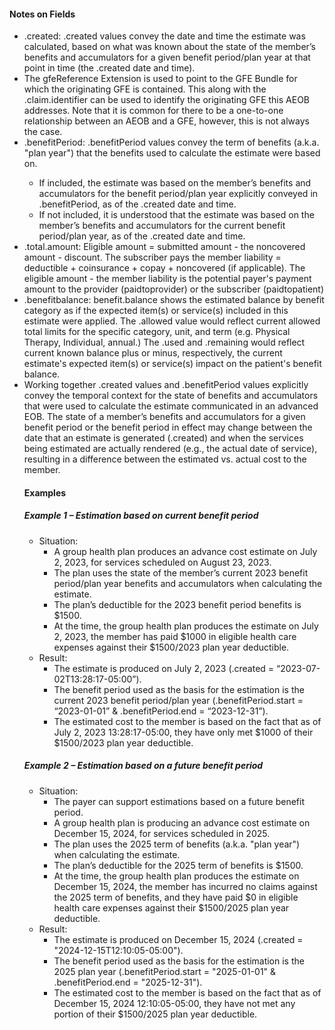 <h4 class="x_MsoNormal">Notes on Fields</h4>
<ul>
<li class="x_MsoNormal">.created: .created values convey the date and time the estimate was calculated, based on what was known about the state of the member’s benefits and accumulators for a given benefit period/plan year at that point in time (the .created date and time). </li>
<li class="x_MsoNormal">The gfeReference Extension is used to point to the GFE Bundle for which the originating GFE is contained. This along with the .claim.identifier can be used to identify the originating GFE this AEOB addresses. Note that it is common for there to be a one-to-one relationship between an AEOB and a GFE, however, this is not always the case.</li>

<li>.benefitPeriod: .benefitPeriod values convey the term of benefits (a.k.a. "plan year") that the benefits used to calculate the estimate were based on. </li>

<ul>
<li>If included, the estimate was based on the member’s benefits and accumulators for the benefit period/plan year explicitly conveyed in .benefitPeriod, as of the .created date and time. </li>
<li>If not included, it is understood that the estimate was based on the member’s benefits and accumulators for the current benefit period/plan year, as of the .created date and time.
</li>
</ul>
<li class="x_MsoNormal">.total.amount:  Eligible amount = submitted amount - the noncovered amount - discount.  The subscriber pays the member liability = deductible + coinsurance + copay + noncovered (if applicable). The eligible amount - the member liability is the potential payer's payment amount to the provider (paidtoprovider) or the subscriber (paidtopatient)</li>

<li class="x_MsoNormal">.benefitbalance: benefit.balance shows the estimated balance by benefit category as if the expected item(s) or service(s) included in this estimate were applied. The .allowed value would reflect current allowed total limits for the specific category, unit, and term (e.g. Physical Therapy, Individual, annual.) The .used and .remaining would reflect current known balance plus or minus, respectively, the current estimate's expected item(s) or service(s) impact on the patient's benefit balance.</li>

<li class="x_MsoNormal">Working together .created values and .benefitPeriod values explicitly convey the temporal context for the state of benefits and accumulators that were used to calculate the estimate communicated in an advanced EOB.
 The state of a member’s benefits and accumulators for a given benefit period or the benefit period in effect may change between the date that an estimate is generated (.created) and when the services being estimated are actually rendered (e.g., the actual date of service), resulting in a difference between the estimated vs. actual cost to the member.
 </li>

<h4 class="x_MsoNormal">Examples</h4>
<h5 class="x_MsoNormal">Example 1 – Estimation based on current benefit period</h5>
<ul>
<li class="x_MsoNormal">Situation:
<ul>
<li class="x_MsoNormal">A group health plan produces an advance cost estimate on July 2, 2023, for services scheduled on August 23, 2023. </li>
<li class="x_MsoNormal">The plan uses the state of the member’s current 2023 benefit period/plan year benefits and accumulators when calculating the estimate.</li>
<li class="x_MsoNormal">The plan’s deductible for the 2023 benefit period benefits is $1500.</li>
<li class="x_MsoNormal">At the time, the group health plan produces the estimate on July 2, 2023, the member has paid $1000 in eligible health care expenses against their $1500/2023 plan year deductible.</li>
</ul>
</li>

<li class="x_MsoNormal">Result:
<ul>
<li class="x_MsoNormal">The estimate is produced on July 2, 2023 (.created = “2023-07-02T13:28:17-05:00”). </li>
<li class="x_MsoNormal">The benefit period used as the basis for the estimation is the current 2023 benefit period/plan year (.benefitPeriod.start = “2023-01-01” & .benefitPeriod.end = “2023-12-31”).</li>
<li class="x_MsoNormal">The estimated cost to the member is based on the fact that as of July 2, 2023 13:28:17-05:00, they have only met $1000 of their $1500/2023 plan year deductible.</li> 
</ul>
</li>
</ul>


<h5 class="x_MsoNormal">Example 2 – Estimation based on a future benefit period</h5>
<ul>
<li class="x_MsoNormal">Situation:
<ul>
<li class="x_MsoNormal">The payer can support estimations based on a future benefit period. </li>
<li class="x_MsoNormal">A group health plan is producing an advance cost estimate on December 15, 2024, for services scheduled in 2025.</li>
<li class="x_MsoNormal">The plan uses the 2025 term of benefits (a.k.a. "plan year") when calculating the estimate.</li>
<li class="x_MsoNormal">The plan’s deductible for the 2025 term of benefits is $1500.</li>
<li class="x_MsoNormal">At the time, the group health plan produces the estimate on December 15, 2024, the member has incurred no claims against the 2025 term of benefits, and they have paid $0 in eligible health care expenses against their $1500/2025 plan year deductible.</li>
</ul>
</li>
<li class="x_MsoNormal">Result:
<ul>
<li class="x_MsoNormal">The estimate is produced on December 15, 2024 (.created = "2024-12-15T12:10:05-05:00"). </li>
<li class="x_MsoNormal">The benefit period used as the basis for the estimation is the 2025 plan year (.benefitPeriod.start = "2025-01-01" & .benefitPeriod.end = "2025-12-31").</li>
<li class="x_MsoNormal">The estimated cost to the member is based on the fact that as of December 15, 2024 12:10:05-05:00, they have not met any portion of their $1500/2025 plan year deductible.</li>
</ul>
</li>
</ul>
